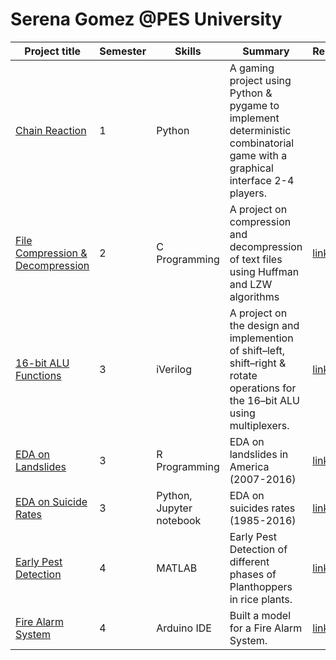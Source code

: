 # Serena Gomez @PES University

| Project title  | Semester | Skills  | Summary | Report |
|----------------|----------|---------|---------|--------|
| [Chain Reaction](1-Sem/Introduction%20to%20Python/Chain-Reaction/README.md) | 1  | Python  | A gaming project using Python & pygame to implement deterministic combinatorial game with a graphical interface 2-4 players. |  |
| [File Compression & Decompression](2-Sem/Problem%20solving%20with%20C/File%20Compression%20and%20Decompression/README.md) | 2 | C Programming | A project on compression and decompression of text files using Huffman and LZW algorithms  | [link](2-Sem/Problem%20solving%20with%20C/File%20Compression%20and%20Decompression/Zippers_Project.docx) |
| [16-bit ALU Functions](3-Sem/Digital%20Design%20and%20Computer%20Organization/16-bit%20ALU/README.md) | 3 | iVerilog | A project on the design and implemention of shift–left, shift–right & rotate operations for the 16–bit ALU using multiplexers. | [link](3-Sem/Digital%20Design%20and%20Computer%20Organization/16-bit%20ALU/DDCOLAB_PROJECT_2020_SECTIONF_2.pdf) |
| [EDA on Landslides](3-Sem/R%20Programming/EDA%20on%20Landslides/README.md) | 3 | R Programming | EDA on landslides in America (2007-2016) | [link](3-Sem/R%20Programming/EDA%20on%20Landslides/R_Project_Report.docx) |
| [EDA on Suicide Rates](3-Sem/Statistics%20for%20Data%20Science/EDA%20on%20Suicide%20Rates/README.md) | 3 | Python, Jupyter notebook | EDA on suicides rates (1985-2016) | [link](3-Sem/Statistics%20for%20Data%20Science/EDA%20on%20Suicide%20Rates/Suicide_EDA_Report.docx) |
| [Early Pest Detection](4-Sem/Image%20Processing%20Using%20Matlab/EarlyPestDetection/README.md) | 4 | MATLAB | Early Pest Detection of different phases of Planthoppers in rice plants. | [link](4-Sem/Image%20Processing%20Using%20Matlab/EarlyPestDetection/EarlyPestDetection_Report.pdf) |
| [Fire Alarm System](4-Sem/Microprocessor%20and%20Computer%20Architecture/Fire%20Alarm%20System/README.md) | 4 | Arduino IDE | Built a model for a Fire Alarm System. | [link](4-Sem/Microprocessor%20and%20Computer%20Architecture/Fire%20Alarm%20System/FireAlarmSystem_Report.pdf) |
